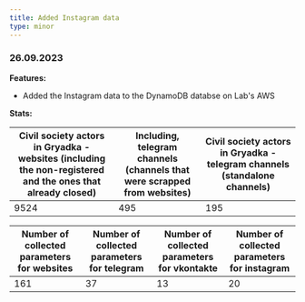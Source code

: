 ```yaml
---
title: Added Instagram data
type: minor
---
```


### 26.09.2023

**Features:**

* Added the Instagram data to the DynamoDB databse on Lab's AWS

**Stats:**

| Civil society actors in Gryadka - websites (including the non-registered and the ones that already closed) | Including, telegram channels (channels that were scrapped from websites) | Civil society actors in Gryadka - telegram channels (standalone channels) |
| - | - | - |
| 9524 | 495 | 195 |

| Number of collected parameters for websites | Number of collected parameters for telegram | Number of collected parameters for vkontakte | Number of collected parameters for instagram |
| - | - | - | - |
| 161 | 37 | 13 | 20 |
